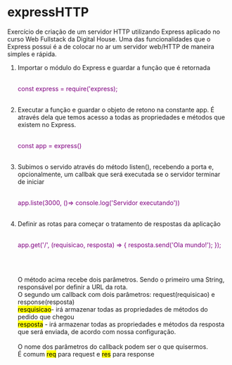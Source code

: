 # expressHTTP
Exercício de criação de um servidor HTTP utilizando Express aplicado no curso Web Fullstack da Digital House.
Uma das funcionalidades que o Express possui é a de colocar no ar um servidor web/HTTP de maneira simples e rápida.

<ol>
    <li>Importar o módulo do Express e guardar a função que é retornada</li><br>
    <p style="color:purple">const express = require('express);</p><br>
    <li>Executar a função e guardar o objeto de retono na constante app. É através dela que temos acesso a todas as propriedades e métodos que existem no Express.</li><br>
    <p style="color:purple">const app = express()</p><br>
    <li>Subimos o servido através do método listen(), recebendo a porta e, opcionalmente, um callbak que será executada se o servidor terminar de iniciar</li><br>
    <p style="color:purple">app.liste(3000, ()=> console.log('Servidor executando'))</p><br>
    <li>Definir as rotas para começar o tratamento de respostas da aplicação</li><br>
    <p style="color:purple">app.get('/', (requisicao, resposta) => {
        resposta.send('Ola mundo!');
    });</p><br><br>
    <p>O método acima recebe dois parâmetros. Sendo o primeiro uma String, responsável por definir a URL da rota.<br>
    O segundo um callback com dois parâmetros: request(requisicao) e response(resposta)<br>
    <mark>resquisicao</mark>- irá armazenar todas as propriedades de métodos do pedido que chegou<br>
    <mark>resposta</mark> - irá armazenar todas as propriedades e métodos da resposta que será enviada, de acordo com nossa configuração.<br><br>
    O nome dos parâmetros do callback podem ser o que quisermos.<br>
    É comum <mark>req</mark> para request e <mark>res</mark> para response</p>
</ol>


